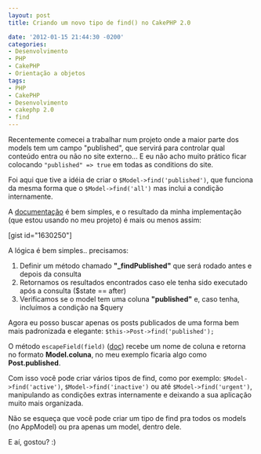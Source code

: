 ```yaml
---
layout: post
title: Criando um novo tipo de find() no CakePHP 2.0

date: '2012-01-15 21:44:30 -0200'
categories:
- Desenvolvimento
- PHP
- CakePHP
- Orientação a objetos
tags:
- PHP
- CakePHP
- Desenvolvimento
- cakephp 2.0
- find
---
```

<p>Recentemente comecei a trabalhar num projeto onde a maior parte dos models tem um campo "published", que servirá para controlar qual conteúdo entra ou não no site externo... E eu não acho muito prático ficar colocando <code>"published" => true</code> em todas as conditions do site.</p>
<p>Foi aqui que tive a idéia de criar o <code>$Model->find('published')</code>, que funciona da mesma forma que o <code>$Model->find('all')</code> mas inclui a condição internamente.</p>
<p>A <a href="http://book.cakephp.org/2.0/en/models/retrieving-your-data.html#creating-custom-find-types" title="Creating custom find types" target="_blank">documentação</a> é bem simples, e o resultado da minha implementação (que estou usando no meu projeto) é mais ou menos assim:</p>
<p>[gist id="1630250"]</p>
<p>A lógica é bem simples.. precisamos:</p>
<ol>
<li>Definir um método chamado <strong>"_findPublished"</strong> que será rodado antes e depois da consulta</li>
<li>Retornamos os resultados encontrados caso ele tenha sido executado após a consulta ($state == after)</li>
<li>Verificamos se o model tem uma coluna <strong>"published"</strong> e, caso tenha, incluímos a condição na $query</li>
</ol>
<p>Agora eu posso buscar apenas os posts publicados de uma forma bem mais padronizada e elegante: <code>$this->Post->find('published');</code></p>
<p>O método <code>escapeField(field)</code> (<a href="http://book.cakephp.org/2.0/en/models/additional-methods-and-properties.html#model-escapefield-string-field-null-string-alias-null" target="_blank">doc</a>) recebe um nome de coluna e retorna no formato <strong>Model.coluna</strong>, no meu exemplo ficaria algo como <strong>Post.published</strong>.</p>
<p>Com isso você pode criar vários tipos de find, como por exemplo: <code>$Model->find('active')</code>, <code>$Model->find('inactive')</code> ou até <code>$Model->find('urgent')</code>, manipulando as condições extras internamente e deixando a sua aplicação muito mais organizada.</p>
<p>Não se esqueça que você pode criar um tipo de find pra todos os models (no AppModel) ou pra apenas um model, dentro dele.</p>
<p>E aí, gostou? :)</p>

